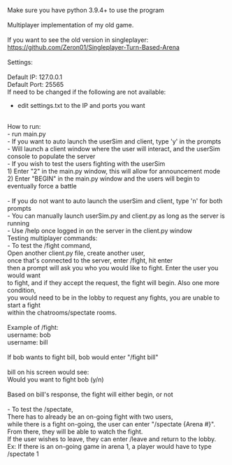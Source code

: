 Make sure you have python 3.9.4+ to use the program <br />
<br />
Multiplayer implementation of my old game.<br />
<br />
If you want to see the old version in singleplayer: https://github.com/Zeron01/Singleplayer-Turn-Based-Arena<br />
<br />
Settings:<br />
<br />
Default IP: 127.0.0.1<br />
Default Port: 25565<br />
If need to be changed if the following are not available:<br />
- edit settings.txt to the IP and ports you want<br />
<br />
How to run:<br />
    - run main.py<br />
    - If you want to auto launch the userSim and client, type 'y' in the prompts<br />
        - Will launch a client window where the user will interact, and the userSim console to populate the server<br />
        - If you wish to test the users fighting with the userSim<br />
            1) Enter "2" in the main.py window, this will allow for announcement mode<br />
            2) Enter "BEGIN" in the main.py window and the users will begin to eventually force a battle<br />
<br />
    - If you do not want to auto launch the userSim and client, type 'n' for both prompts<br />
        - You can manually launch userSim.py and client.py as long as the server is running<br />
    - Use /help once logged in on the server in the client.py window<br />
Testing multiplayer commands:<br />
    - To test the /fight command, <br />
        Open another client.py file, create another user,<br />
        once that's connected to the server, enter /fight, hit enter<br />
        then a prompt will ask you who you would like to fight. Enter the user you would want<br />
        to fight, and if they accept the request, the fight will begin. Also one more condition,<br />
        you would need to be in the lobby to request any fights, you are unable to start a fight<br />
        within the chatrooms/spectate rooms. <br />
<br />
        Example of /fight:<br />
            username: bob<br />
            username: bill<br />
<br />
            If bob wants to fight bill, bob would enter "/fight bill"<br />
<br />            
            bill on his screen would see:<br />
                Would you want to fight bob (y/n)<br />
<br />
            Based on bill's response, the fight will either begin, or not<br />
<br />
    - To test the /spectate,<br />
        There has to already be an on-going fight with two users,<br />
        while there is a fight on-going, the user can enter "/spectate {Arena #}". From there, they will be able to watch the fight.<br />
        If the user wishes to leave, they can enter /leave and return to the lobby.<br />
        Ex: If there is an on-going game in arena 1, a player would have to type<br />
        /spectate 1<br />
